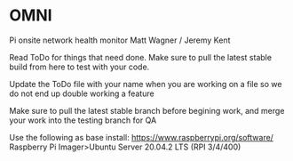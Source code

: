 # OMNI
Pi onsite network health monitor
Matt Wagner / Jeremy Kent


Read ToDo for things that need done. Make sure to pull the latest stable build from here to test with your code. 

Update the ToDo file with your name when you are working on a file so we do not end up double working a feature

Make sure to pull the latest stable branch before begining work, and merge your work into the testing branch for QA

Use the following as base install:
https://www.raspberrypi.org/software/
Raspberry Pi Imager>Ubuntu Server 20.04.2 LTS (RPI 3/4/400)
